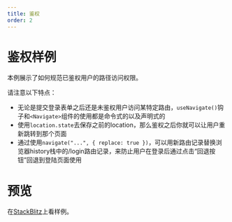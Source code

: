```yaml
---
title: 鉴权
order: 2
---
```


# 鉴权样例
本例展示了如何规范已鉴权用户的路径访问权限。      

请注意以下特点：
- 无论是提交登录表单之后还是未鉴权用户访问某特定路由，`useNavigate()`钩子和`<Navigate>`组件的使用都是命令式的以及声明式的
- 使用`location.state`去保存之前的location，那么鉴权之后你就可以让用户重新跳转到那个页面
- 通过使用`navigate("...", { replace: true })`，可以用新路由记录替换浏览器history栈中的/login路由记录，来防止用户在登录后通过点击“回退按钮”回退到登陆页面使用     

# 预览
在[StackBlitz](https://stackblitz.com/edit/github-jmty92?file=src/App.tsx)上看样例。
